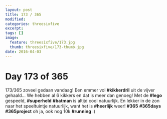 ```yaml
---
layout: post
title: 173 / 365
modified:
categories: threesixfive
excerpt:
tags: []
image:
  feature: threesixfive/173.jpg
  thumb: threesixfive/173-thumb.jpg
date: 2016-04-03
---
```


# Day 173 of 365

173/365 zoveel gedaan vandaag! Een emmer vol **\#kikkerdril** uit de vijver gehaald... We hebben al 6 kikkers en dat is meer dan genoeg! Met de **\#lego** gespeeld, **\#superheld** **\#batman** is altijd cool natuurlijk. En lekker in de zon naar het speeltuintje natuurlijk, want het is **\#heerlijk** weer! **\#365** **\#365days** **\#365project**  oh ja, ook nog 10k **\#running** :)
